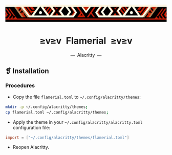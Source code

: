 <p align="center">
  <img alt="" src="../../assets/ornament.png" width=900 />
</p>
<h1 align="center">≥v≥v&ensp;Flamerial&ensp;≥v≥v</h1>
<p align="center">—&ensp;Alacritty&ensp;—</p>

## ❡ Installation
### Procedures
- Copy the file `flamerial.toml` to `~/.config/alacritty/themes`:
```zsh
mkdir -p ~/.config/alacritty/themes;
cp flamerial.toml ~/.config/alacritty/themes;
```
- Apply the theme in your `~/.config/alacritty/alacritty.toml` configuration file:
```toml
import = ["~/.config/alacritty/themes/flamerial.toml"]
```
- Reopen Alacritty.
